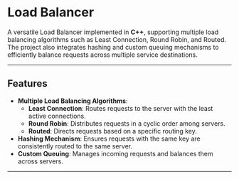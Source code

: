 # Load Balancer

A versatile Load Balancer implemented in **C++**, supporting multiple load balancing algorithms such as Least Connection, Round Robin, and Routed. The project also integrates hashing and custom queuing mechanisms to efficiently balance requests across multiple service destinations.

---

## Features

- **Multiple Load Balancing Algorithms**:
  - **Least Connection**: Routes requests to the server with the least active connections.
  - **Round Robin**: Distributes requests in a cyclic order among servers.
  - **Routed**: Directs requests based on a specific routing key.
- **Hashing Mechanism**: Ensures requests with the same key are consistently routed to the same server.
- **Custom Queuing**: Manages incoming requests and balances them across servers.

---
